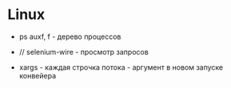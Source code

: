 # Linux

- ps auxf, f - дерево процессов
- // selenium-wire - просмотр запросов

- xargs - каждая строчка потока - аргумент в новом запуске конвейера

